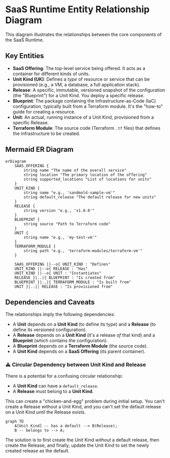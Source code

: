 # SaaS Runtime Entity Relationship Diagram

This diagram illustrates the relationships between the core components of the SaaS Runtime.

## Key Entities

*   **SaaS Offering**: The top-level service being offered. It acts as a container for different kinds of units.
*   **Unit Kind (UK)**: Defines a *type* of resource or service that can be provisioned (e.g., a VM, a database, a full application stack).
*   **Release**: A specific, immutable, versioned snapshot of the configuration (the "Blueprint") for a Unit Kind. You deploy a specific release.
*   **Blueprint**: The package containing the Infrastructure-as-Code (IaC) configuration, typically built from a Terraform module. It's the "how-to" guide for creating a resource.
*   **Unit**: An actual, running instance of a Unit Kind, provisioned from a specific Release.
*   **Terraform Module**: The source code (Terraform `.tf` files) that defines the infrastructure to be created.

## Mermaid ER Diagram

```mermaid
erDiagram
    SAAS_OFFERING {
        string name "The name of the overall service"
        string location "The primary location of the offering"
        string supported_locations "List of locations for units"
    }
    UNIT_KIND {
        string name "e.g., 'sandmold-sample-vm'"
        string default_release "The default release for new units"
    }
    RELEASE {
        string version "e.g., 'v1.0.0'"
    }
    BLUEPRINT {
        string source "Path to Terraform code"
    }
    UNIT {
        string name "e.g., 'my-test-vm'"
    }
    TERRAFORM_MODULE {
        string path "e.g., 'terraform-modules/terraform-vm'"
    }

    SAAS_OFFERING ||--o{ UNIT_KIND : "Defines"
    UNIT_KIND ||--o{ RELEASE : "Has"
    UNIT_KIND ||--o{ UNIT : "Instantiates"
    RELEASE }|..|{ BLUEPRINT : "Is created from"
    BLUEPRINT }|..|{ TERRAFORM_MODULE : "Is built from"
    UNIT }|..|| RELEASE : "Is provisioned from"
```

## Dependencies and Caveats

The relationships imply the following dependencies:

*   A **Unit** depends on a **Unit Kind** (to define its type) and a **Release** (to define its versioned configuration).
*   A **Release** depends on a **Unit Kind** (it's a release *of* that kind) and a **Blueprint** (which contains the configuration).
*   A **Blueprint** depends on a **Terraform Module** (the source code).
*   A **Unit Kind** depends on a **SaaS Offering** (its parent container).

### ⚠️ Circular Dependency between Unit Kind and Release

There is a potential for a confusing circular relationship:

*   A **Unit Kind** can have a `default_release`.
*   A **Release** must belong to a **Unit Kind**.

This can create a "chicken-and-egg" problem during initial setup. You can't create a Release without a Unit Kind, and you can't set the default release on a Unit Kind until the Release exists.

```mermaid
graph TD
    A[Unit Kind] -- has a default --> B(Release);
    B -- belongs to --> A;
```

The solution is to first create the Unit Kind *without* a default release, then create the Release, and finally, update the Unit Kind to set the newly created release as the default.
